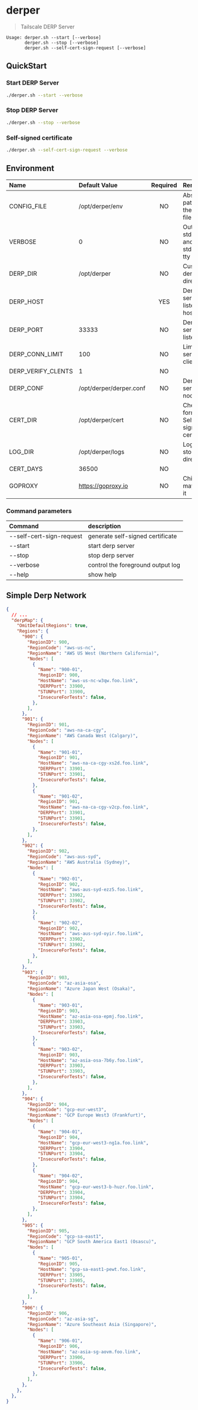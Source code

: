 # derper

> Tailscale DERP Server

```
Usage: derper.sh --start [--verbose]
       derper.sh --stop [--verbose]
       derper.sh --self-cert-sign-request [--verbose]
```

## QuickStart

### Start DERP Server

```bash
./derper.sh --start --verbose
```

### Stop DERP Server

```bash
./derper.sh --stop --verbose
```

### Self-signed certificate

```bash
./derper.sh --self-cert-sign-request --verbose
```

## Environment

| Name               | Default Value           | Required | Remark                             |
| :----------------- | :---------------------- | :------: | :--------------------------------- |
| CONFIG_FILE        | /opt/derper/env         |    NO    | Absolute path to the `env` file    |
| VERBOSE            | 0                       |    NO    | Output stdout and stderr to tty    |
| DERP_DIR           | /opt/derper             |    NO    | Custom derper directory            |
| DERP_HOST          |                         |   YES    | Derp server listen host            |
| DERP_PORT          | 33333                   |    NO    | Derp server listen port            |
| DERP_CONN_LIMIT    | 100                     |    NO    | Limit derp server clients          |
| DERP_VERIFY_CLENTS | 1                       |    NO    |                                    |
| DERP_CONF          | /opt/derper/derper.conf |    NO    | Derp server node info              |
| CERT_DIR           | /opt/derper/cert        |    NO    | Check form Self-signed certificate |
| LOG_DIR            | /opt/derper/logs        |    NO    | Logs store directory               |
| CERT_DAYS          | 36500                   |    NO    |                                    |
| GOPROXY            | https://goproxy.io      |    NO    | China may need it                  |

### Command parameters

| Command                  | description                       |
| :----------------------- | :-------------------------------- |
| --self-cert-sign-request | generate self-signed certificate  |
| --start                  | start derp server                 |
| --stop                   | stop derp server                  |
| --verbose                | control the foreground output log |
| --help                   | show help                         |

## Simple Derp Network

```json
{
  // ...
  "derpMap": {
    "OmitDefaultRegions": true,
    "Regions": {
      "900": {
        "RegionID": 900,
        "RegionCode": "aws-us-nc",
        "RegionName": "AWS US West (Northern California)",
        "Nodes": [
          {
            "Name": "900-01",
            "RegionID": 900,
            "HostName": "aws-us-nc-w3qw.foo.link",
            "DERPPort": 33900,
            "STUNPort": 33900,
            "InsecureForTests": false,
          },
        ],
      },
      "901": {
        "RegionID": 901,
        "RegionCode": "aws-na-ca-cgy",
        "RegionName": "AWS Canada West (Calgary)",
        "Nodes": [
          {
            "Name": "901-01",
            "RegionID": 901,
            "HostName": "aws-na-ca-cgy-xs2d.foo.link",
            "DERPPort": 33901,
            "STUNPort": 33901,
            "InsecureForTests": false,
          },
          {
            "Name": "901-02",
            "RegionID": 901,
            "HostName": "aws-na-ca-cgy-v2cp.foo.link",
            "DERPPort": 33901,
            "STUNPort": 33901,
            "InsecureForTests": false,
          },
        ],
      },
      "902": {
        "RegionID": 902,
        "RegionCode": "aws-aus-syd",
        "RegionName": "AWS Australia (Sydney)",
        "Nodes": [
          {
            "Name": "902-01",
            "RegionID": 902,
            "HostName": "aws-aus-syd-ezz5.foo.link",
            "DERPPort": 33902,
            "STUNPort": 33902,
            "InsecureForTests": false,
          },
          {
            "Name": "902-02",
            "RegionID": 902,
            "HostName": "aws-aus-syd-oyir.foo.link",
            "DERPPort": 33902,
            "STUNPort": 33902,
            "InsecureForTests": false,
          },
        ],
      },
      "903": {
        "RegionID": 903,
        "RegionCode": "az-asia-osa",
        "RegionName": "Azure Japan West (Osaka)",
        "Nodes": [
          {
            "Name": "903-01",
            "RegionID": 903,
            "HostName": "az-asia-osa-epmj.foo.link",
            "DERPPort": 33903,
            "STUNPort": 33903,
            "InsecureForTests": false,
          },
          {
            "Name": "903-02",
            "RegionID": 903,
            "HostName": "az-asia-osa-7b6y.foo.link",
            "DERPPort": 33903,
            "STUNPort": 33903,
            "InsecureForTests": false,
          },
        ],
      },
      "904": {
        "RegionID": 904,
        "RegionCode": "gcp-eur-west3",
        "RegionName": "GCP Europe West3 (Frankfurt)",
        "Nodes": [
          {
            "Name": "904-01",
            "RegionID": 904,
            "HostName": "gcp-eur-west3-ng1a.foo.link",
            "DERPPort": 33904,
            "STUNPort": 33904,
            "InsecureForTests": false,
          },
          {
            "Name": "904-02",
            "RegionID": 904,
            "HostName": "gcp-eur-west3-b-huzr.foo.link",
            "DERPPort": 33904,
            "STUNPort": 33904,
            "InsecureForTests": false,
          },
        ],
      },
      "905": {
        "RegionID": 905,
        "RegionCode": "gcp-sa-east1",
        "RegionName": "GCP South America East1 (Osascu)",
        "Nodes": [
          {
            "Name": "905-01",
            "RegionID": 905,
            "HostName": "gcp-sa-east1-pewt.foo.link",
            "DERPPort": 33905,
            "STUNPort": 33905,
            "InsecureForTests": false,
          },
        ],
      },
      "906": {
        "RegionID": 906,
        "RegionCode": "az-asia-sg",
        "RegionName": "Azure Southeast Asia (Singapore)",
        "Nodes": [
          {
            "Name": "906-01",
            "RegionID": 906,
            "HostName": "az-asia-sg-aovm.foo.link",
            "DERPPort": 33906,
            "STUNPort": 33906,
            "InsecureForTests": false,
          },
        ],
      },
    },
  },
}
```
